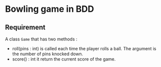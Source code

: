 # Bowling game in BDD

## Requirement

A class `Game` that has two methods :
- roll(pins : int) is called each time the player rolls a ball. The argument is the number of pins knocked down.
- score() : int it return the current score of the game.
